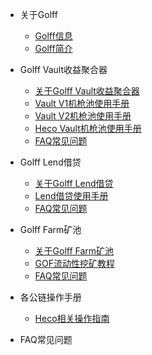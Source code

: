 
* 关于Golff
	* [Golff信息](README)
	* [Golff简介](introduction)

* Golff Vault收益聚合器
	* [关于Golff Vault收益聚合器](aboutVault)
	* [Vault V1机枪池使用手册](VaultV1)
	* [Vault V2机枪池使用手册](VaultV2)
	* [Heco Vault机枪池使用手册](HecoVault)
	* [FAQ常见问题](VaultFAQ)

* Golff Lend借贷
	* [关于Golff Lend借贷](aboutLend)
	* [Lend借贷使用手册](LendV1)
	* [FAQ常见问题](LendFAQ)

* Golff Farm矿池
	* [关于Golff Farm矿池](aboutFarm)
	* [GOF流动性挖矿教程](GOFFarm)
	* [FAQ常见问题](FarmFAQ)

* 各公链操作手册
	* [Heco相关操作指南](Heco)

* FAQ常见问题
